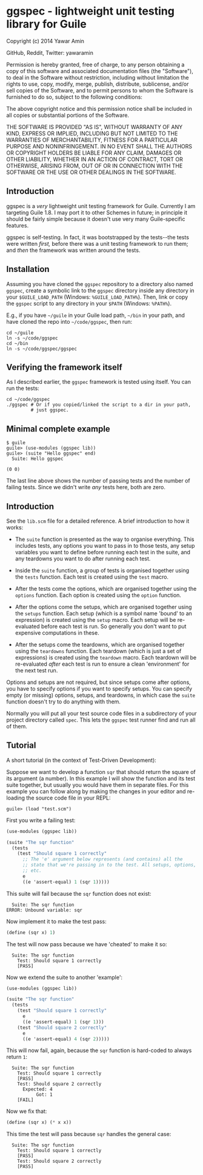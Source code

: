 # ggspec - lightweight unit testing library for Guile

Copyright (c) 2014 Yawar Amin

GitHub, Reddit, Twitter: yawaramin

Permission is hereby granted, free of charge, to any person obtaining a copy of
this software and associated documentation files (the "Software"), to deal in
the Software without restriction, including without limitation the rights to
use, copy, modify, merge, publish, distribute, sublicense, and/or sell copies of
the Software, and to permit persons to whom the Software is furnished to do so,
subject to the following conditions:

The above copyright notice and this permission notice shall be included in all
copies or substantial portions of the Software.

THE SOFTWARE IS PROVIDED "AS IS", WITHOUT WARRANTY OF ANY KIND, EXPRESS OR
IMPLIED, INCLUDING BUT NOT LIMITED TO THE WARRANTIES OF MERCHANTABILITY, FITNESS
FOR A PARTICULAR PURPOSE AND NONINFRINGEMENT. IN NO EVENT SHALL THE AUTHORS OR
COPYRIGHT HOLDERS BE LIABLE FOR ANY CLAIM, DAMAGES OR OTHER LIABILITY, WHETHER
IN AN ACTION OF CONTRACT, TORT OR OTHERWISE, ARISING FROM, OUT OF OR IN
CONNECTION WITH THE SOFTWARE OR THE USE OR OTHER DEALINGS IN THE SOFTWARE.

## Introduction

ggspec is a _very_ lightweight unit testing framework for Guile.
Currently I am targeting Guile 1.8. I may port it to other Schemes in
future; in principle it should be fairly simple because it doesn't use
very many Guile-specific features.

ggspec is self-testing. In fact, it was bootstrapped by the tests--the
tests were written _first,_ before there was a unit testing framework to
run them; and _then_ the framework was written around the tests.

## Installation

Assuming you have cloned the `ggspec` repository to a directory also
named `ggspec`, create a symbolic link to the `ggspec` directory inside
any directory in your `$GUILE_LOAD_PATH` (Windows: `%GUILE_LOAD_PATH%`).
Then, link or copy the `ggspec` script to any directory in your `$PATH`
(Windows: `%PATH%`).

E.g., if you have `~/guile` in your Guile load path, `~/bin` in your
path, and have cloned the repo into `~/code/ggspec`, then run:

```
cd ~/guile
ln -s ~/code/ggspec
cd ~/bin
ln -s ~/code/ggspec/ggspec
```

## Verifying the framework itself

As I described earlier, the `ggspec` framework is tested using itself.
You can run the tests:

```
cd ~/code/ggspec
./ggspec # Or if you copied/linked the script to a dir in your path,
         # just ggspec.
```

## Minimal complete example

```
$ guile
guile> (use-modules (ggspec lib))
guile> (suite "Hello ggspec" end)
  Suite: Hello ggspec

(0 0)
```

The last line above shows the number of passing tests and the number of
failing tests. Since we didn't write _any_ tests here, both are zero.

## Introduction

See the `lib.scm` file for a detailed reference. A brief introduction to
how it works:

  - The `suite` function is presented as the way to organise everything.
    This includes tests, any options you want to pass in to those tests,
    any setup variables you want to define before running each test in
    the suite, and any teardowns you want to do after running each test.

  - Inside the `suite` function, a group of tests is organised together
    using the `tests` function. Each test is created using the `test`
    macro.

  - After the tests come the options, which are organised together using
    the `options` function. Each option is created using the `option`
    function.

  - After the options come the setups, which are organised together
    using the `setups` function. Each setup (which is a symbol name
    'bound' to an expression) is created using the `setup` macro. Each
    setup will be re-evaluated before each test is run. So generally you
    don't want to put expensive computations in these.

  - After the setups come the teardowns, which are organised together
    using the `teardowns` function. Each teardown (which is just a set
    of expressions) is created using the `teardown` macro. Each teardown
    will be re-evaluated _after_ each test is run to ensure a clean
    'environment' for the next test run.

Options and setups are not required, but since setups come after
options, you have to specify options if you want to specify setups. You
can specify empty (or missing) options, setups, and teardowns, in which
case the `suite` function doesn't try to do anything with them.

Normally you will put all your test source code files in a subdirectory
of your project directory called `spec`. This lets the `ggspec` test
runner find and run all of them.

## Tutorial

A short tutorial (in the context of Test-Driven Development):

Suppose we want to develop a function `sqr` that should return the
square of its argument (a number). In this example I will show the
function and its test suite together, but usually you would have them in
separate files. For this example you can follow along by making the
changes in your editor and re-loading the source code file in your REPL:

```
guile> (load "test.scm")
```

First you write a failing test:

```scheme
(use-modules (ggspec lib))

(suite "The sqr function"
  (tests
    (test "Should square 1 correctly"
      ;; The 'e' argument below represents (and contains) all the
      ;; state that we're passing in to the test. All setups, options,
      ;; etc.
      e
      ((e 'assert-equal) 1 (sqr 1)))))
```

This suite will fail because the `sqr` function does not exist:

```
  Suite: The sqr function
ERROR: Unbound variable: sqr
```

Now implement it to make the test pass:

```scheme
(define (sqr x) 1)
```

The test will now pass because we have 'cheated' to make it so:

```
  Suite: The sqr function
    Test: Should square 1 correctly
    [PASS]
```

Now we extend the suite to another 'example':

```scheme
(use-modules (ggspec lib))

(suite "The sqr function"
  (tests
    (test "Should square 1 correctly"
      e
      ((e 'assert-equal) 1 (sqr 1)))
    (test "Should square 2 correctly"
      e
      ((e 'assert-equal) 4 (sqr 2)))))
```

This will now fail, again, because the `sqr` function is hard-coded to
always return `1`:

```
  Suite: The sqr function
    Test: Should square 1 correctly
    [PASS]
    Test: Should square 2 correctly
      Expected: 4
           Got: 1
    [FAIL]
```

Now we fix that:

```scheme
(define (sqr x) (* x x))
```

This time the test will pass because `sqr` handles the general case:

```
  Suite: The sqr function
    Test: Should square 1 correctly
    [PASS]
    Test: Should square 2 correctly
    [PASS]
```

